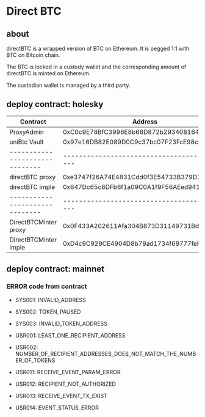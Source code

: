 # Direct BTC

## about

  directBTC is a wrapped version of BTC on Ethereum. It is
  pegged 1:1 with BTC on Bitcoin chain.
  
  The BTC is locked in a custody wallet and the corresponding amount of directBTC is minted on Ethereum.
  
  The custodian wallet is managed by a third party.

## deploy contract: holesky

  | Contract                     | Address                                    |
  |------------------------------|--------------------------------------------|
  | ProxyAdmin                   | 0xC0c9E78BfC3996E8b68D872b29340816495D7e89 |
  | uniBtc Vault                 | 0x97e16DB82E089D0C9c37bc07F23FcE98cfF04823 |
  |------------------------------|--------------------------------------------|
  | directBTC proxy              | 0xe3747f26A74E4831Cdd0f3E54733B379D7842c7A |
  | directBTC imple              | 0x647Dc65c8DFb6f1a09C0A1f9F56AEed941ef2277 |
  |------------------------------|--------------------------------------------|
  | DirectBTCMinter proxy        | 0x0F433A202611Afa304B873D31149731Bd746a943 |
  | DirectBTCMinter imple        | 0xD4c9C929CE4904D8b79ad1734f69777feFF51af7 |

## deploy contract: mainnet
<!-- 
| Contract                     | Address                                    |
|------------------------------|--------------------------------------------|
| ProxyAdmin                   | 0x029E4FbDAa31DE075dD74B2238222A08233978f6 |
| uniBtcVault                  | 0x047D41F2544B7F63A8e991aF2068a363d210d6Da |
|------------------------------|--------------------------------------------|
| directBTC proxy              | 0x290ae25790112D619EEF07E878674D7AAbe9CbF0 |
| directBTC imple              | 0xeDd7E3DF86E80E5237bFa2436fE4575733CD6533 |
|------------------------------|--------------------------------------------|
| DirectBTCMinter proxy        | 0xF2EB1dc3cE6bf85AbB089101642CFC92a6bAB931 |
| DirectBTCMinter imple        | 0x5760c5050ffE04703804C31624B1C6969a5B455e |
|------------------------------|--------------------------------------------| -->

### ERROR code from contract

- SYS001: INVALID_ADDRESS
- SYS002: TOKEN_PAUSED
- SYS003: INVALID_TOKEN_ADDRESS

- USR001: LEAST_ONE_RECIPIENT_ADDRESS
- USR002: NUMBER_OF_RECIPIENT_ADDRESSES_DOES_NOT_MATCH_THE_NUMBER_OF_TOKENS
- USR011: RECEIVE_EVENT_PARAM_ERROR
- USR012: RECIPIENT_NOT_AUTHORIZED
- USR013: RECEIVE_EVENT_TX_EXIST
- USR014: EVENT_STATUS_ERROR
